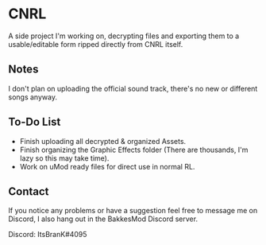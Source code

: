 # CNRL

A side project I'm working on, decrypting files and exporting them to a usable/editable form ripped directly from CNRL itself.

## Notes

I don't plan on uploading the official sound track, there's no new or different songs anyway.

## To-Do List

- Finish uploading all decrypted & organized Assets.
- Finish organizing the Graphic Effects folder (There are thousands, I'm lazy so this may take time).
- Work on uMod ready files for direct use in normal RL.

## Contact
If you notice any problems or have a suggestion feel free to message me on Discord, I also hang out in the BakkesMod Discord server.

Discord: ItsBranK#4095
